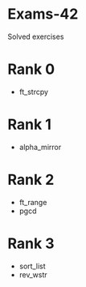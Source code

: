 # Exams-42
Solved exercises

# Rank 0
- ft_strcpy

# Rank 1
- alpha_mirror

# Rank 2
- ft_range
- pgcd

# Rank 3
- sort_list
- rev_wstr

